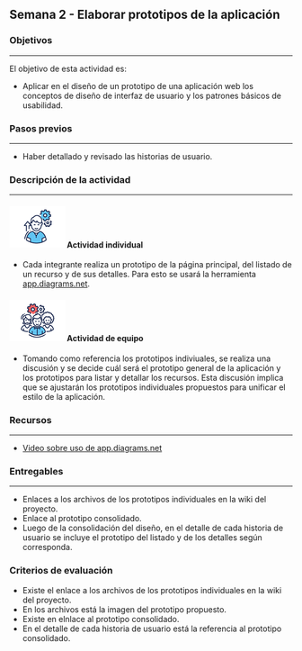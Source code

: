 ## Semana 2 - Elaborar prototipos de la aplicación

### Objetivos

---

El objetivo de esta actividad es:

- Aplicar en el diseño de un prototipo de una aplicación web los conceptos de diseño de interfaz de usuario y
  los patrones básicos de usabilidad.

### Pasos previos

---

- Haber detallado y revisado las historias de usuario.

### Descripción de la actividad

---

#### ![](./../../assets/images/individuo.png) Actividad individual

- Cada integrante realiza un prototipo de la página principal, del listado de un recurso y de sus detalles. Para esto se usará la herramienta [app.diagrams.net](http://app.diagrams.net).

#### ![](./../../assets/images/grupo.png) Actividad de equipo

- Tomando como referencia los prototipos indiviuales, se realiza una discusión y se decide cuál será el prototipo general de la aplicación y los prototipos para listar y detallar los recursos. Esta discusión implica que se ajustarán los prototipos individuales propuestos para unificar el estilo de la aplicación.

### Recursos

---

- [Video sobre uso de app.diagrams.net](https://www.youtube.com/watch?v=H3rutgBJTIg)

### Entregables

---

- Enlaces a los archivos de los prototipos individuales en la wiki del proyecto.
- Enlace al prototipo consolidado.
- Luego de la consolidación del diseño, en el detalle de cada historia de usuario se incluye el prototipo del listado y de los detalles según corresponda.

### Criterios de evaluación

- Existe el enlace a los archivos de los prototipos individuales en la wiki del proyecto.
- En los archivos está la imagen del prototipo propuesto.
- Existe en elnlace al prototipo consolidado.
- En el detalle de cada historia de usuario está la referencia al prototipo consolidado.
